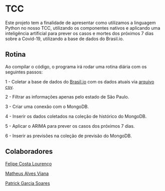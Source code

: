 # TCC

Este projeto tem a finalidade de apresentar como utilizamos a linguagem Python no nosso TCC, utilizando os componentes nativos e aplicando uma inteligência artificial para prever os casos e mortes dos próximos 7 dias sobre a Covid-19, utilizando a base de dados do Brasil.io.

## Rotina

Ao compilar o código, o programa irá rodar uma rotina diária com os seguintes passos:

1 - Coletar a base de dados do [Brasil.io](https://brasil.io/home/) com os dados atuais via [arquivo csv](https://data.brasil.io/dataset/covid19/caso_full.csv.gz).

2 - Filtrar as informações apenas pelo estado de São Paulo.

3 - Criar uma conexão com o MongoDB.

4 - Inserir os dados coletados na coleção de histórico do MongoDB.

5 - Aplicar o ARIMA para prever os casos dos próximos 7 dias.

6 - Inserir as previsões na coleção de previsão do MongoDB.


## Colaboradores
[Felipe Costa Lourenço](https://github.com/Feelourenco)

[Matheus Alves Viana](https://github.com/matheusalvesviana)

[Patrick Garcia Soares](https://github.com/patriickgarcia11)
